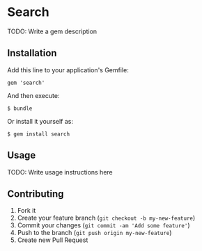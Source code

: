 # Search

TODO: Write a gem description

## Installation

Add this line to your application's Gemfile:

    gem 'search'

And then execute:

    $ bundle

Or install it yourself as:

    $ gem install search

## Usage

TODO: Write usage instructions here

## Contributing

1. Fork it
2. Create your feature branch (`git checkout -b my-new-feature`)
3. Commit your changes (`git commit -am 'Add some feature'`)
4. Push to the branch (`git push origin my-new-feature`)
5. Create new Pull Request
